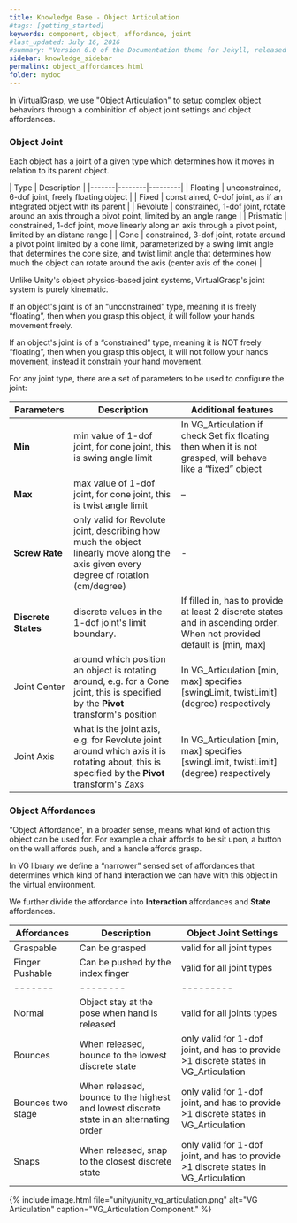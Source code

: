 ```yaml
---
title: Knowledge Base - Object Articulation
#tags: [getting_started]
keywords: component, object, affordance, joint
#last_updated: July 16, 2016
#summary: "Version 6.0 of the Documentation theme for Jekyll, released July 4, 2016, implements relative links so you can view the files offline or on any server without configuring urls and baseurls. Additionally, you can store pages in subdirectories. Templates for alerts and images are available."
sidebar: knowledge_sidebar
permalink: object_affordances.html
folder: mydoc
---
```


In VirtualGrasp, we use "Object Articulation" to setup complex object behaviors through a combinition of object joint settings and object affordances.


### Object Joint

Each object has a joint of a given type which determines how it moves in relation to its parent object.

| Type | Description |
|-------|--------|---------|
| Floating | unconstrained, 6-dof joint, freely floating object | 
| Fixed | constrained, 0-dof joint, as if an integrated object with its parent | 
| Revolute | constrained, 1-dof joint, rotate around an axis through a pivot point, limited by an angle range | 
| Prismatic | constrained, 1-dof joint, move linearly along an axis through a pivot point, limited by an distane range | 
| Cone | constrained, 3-dof joint, rotate around a pivot point limited by a cone limit, parameterized by a swing limit angle that determines the cone size, and twist limit angle that determines how much the object can rotate around the axis (center axis of the cone) |


Unlike Unity's object physics-based joint systems, VirtualGrasp's joint system is purely kinematic. 

If an object's joint is of an “unconstrained” type, meaning it is freely “floating”, then when you grasp this object, it will follow your hands movement freely.

If an object's joint is of a “constrained” type, meaning it is NOT freely “floating”, then when you grasp this object, it will not follow your hands movement, instead it constrain your hand movement.

For any joint type, there are a set of parameters to be used to configure the joint:

| Parameters | Description | Additional features |
|-------|--------|---------|
| **Min** | min value of 1-dof joint, for cone joint, this is swing angle limit | In VG_Articulation if check Set fix floating then when it is not grasped, will behave like a “fixed” object |
| **Max** | max value of 1-dof joint, for cone joint, this is twist angle limit | – |
| **Screw Rate** | only valid for Revolute joint, describing how much the object linearly move along the axis given every degree of rotation (cm/degree) | - | 
| **Discrete States** | discrete values in the 1-dof joint's limit boundary. | If filled in, has to provide at least 2 discrete states and in ascending order. When not provided default is [min, max] | 
| Joint Center | around which position an object is rotating around, e.g. for a Cone joint, this is specified by the **Pivot** transform's position| In VG_Articulation [min, max] specifies [swingLimit, twistLimit] (degree) respectively | 
| Joint Axis | what is the joint axis, e.g. for Revolute joint around which axis it is rotating about, this is specified by the **Pivot** transform's Zaxs | In VG_Articulation [min, max] specifies [swingLimit, twistLimit] (degree) respectively | 


### Object Affordances

“Object Affordance”, in a broader sense, means what kind of action this object can be used for. For example a chair affords to be sit upon, a button on the wall affords push, and a handle affords grasp.

In VG library we define a “narrower” sensed set of affordances that determines which kind of hand interaction we can have with this object in the virtual environment. 

We further divide the affordance into **Interaction** affordances and **State** affordances.

| Affordances | Description | Object Joint Settings |
|-------|--------|---------|
| Graspable | Can be grasped | valid for all joint types | 
| Finger Pushable | Can be pushed by the index finger | valid for all joint types | 
|-------|--------|---------|
| Normal | Object stay at the pose when hand is released  | valid for all joints types| 
| Bounces | When released, bounce to the lowest discrete state | only valid for 1-dof joint, and has to provide >1 discrete states in VG_Articulation | 
| Bounces two stage | When released, bounce to the highest and lowest discrete state in an alternating order | only valid for 1-dof joint, and has to provide >1 discrete states in VG_Articulation | 
| Snaps | When released, snap to the closest discrete state | only valid for 1-dof joint, and has to provide >1 discrete states in VG_Articulation | 



{% include image.html file="unity/unity_vg_articulation.png" alt="VG Articulation" caption="VG_Articulation Component." %}

